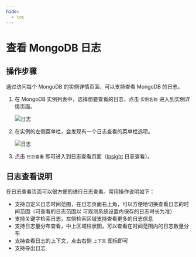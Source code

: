 ```yaml
---
hide:
  - toc
---
```


# 查看 MongoDB 日志

## 操作步骤

通过访问每个 MongoDB 的实例详情页面，可以支持查看 MongoDB 的日志。

1. 在 MongoDB 实例列表中，选择想要查看的日志，点击 `实例名称` 进入到实例详情页面。

    ![日志](https://docs.daocloud.io/daocloud-docs-images/docs/zh/docs/middleware/images/mongo-logs01.png)

2. 在实例的左侧菜单栏，会发现有一个日志查看的菜单栏选项。

    ![日志](https://docs.daocloud.io/daocloud-docs-images/docs/zh/docs/middleware/images/mongo-logs02.png)

3. 点击 `日志查看` 即可进入到日志查看页面（[Insight](../../../insight/intro/index.md) 日志查看）。

## 日志查看说明

在日志查看页面可以很方便的进行日志查看。常用操作说明如下：

* 支持自定义日志时间范围，在日志页面右上角，可以方便地切换查看日志的时间范围（可查看的日志范围以 可观测系统设置内保存的日志时长为准）
* 支持关键字检索日志，左侧检索区域支持查看更多的日志信息
* 支持日志量分布查看，中上区域柱状图，可以查看在时间范围内的日志数量分布
* 支持查看日志的上下文，点击右侧 `上下文` 图标即可
* 支持导出日志

